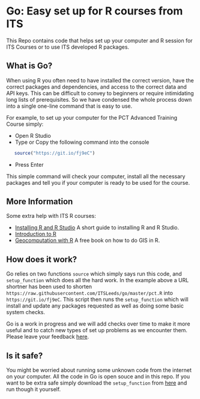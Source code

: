 Go: Easy set up for R courses from ITS
================

This Repo contains code that helps set up your computer and R session
for ITS Courses or to use ITS developed R packages.

## What is Go?

When using R you often need to have installed the correct version, have
the correct packages and dependencies, and access to the correct data
and API keys. This can be difficult to convey to beginners or require
intimidating long lists of prerequisites. So we have condensed the whole
process down into a single one-line command that is easy to use.

For example, to set up your computer for the PCT Advanced Training
Course simply:

  - Open R Studio
  - Type or Copy the following command into the console

<!-- end list -->

``` r
   source("https://git.io/fj9eC")
```

  - Press Enter

This simple command will check your computer, install all the necessary
packages and tell you if your computer is ready to be used for the
course.

## More Information

Some extra help with ITS R courses:

  - [Installing R and R
    Studio](https://github.com/ITSLeeds/go/blob/master/docs/install.md)
    A short guide to installing R and R Studio.
  - [Introduction to R]()
  - [Geocomputation with R](https://geocompr.robinlovelace.net/) A free
    book on how to do GIS in R.

## How does it work?

Go relies on two functions `source` which simply says run this code, and
`setup_function` which does all the hard work. In the example above a
URL shortner has been used to shorten
`https://raw.githubusercontent.com/ITSLeeds/go/master/pct.R` into
`https://git.io/fj9eC`. This script then runs the `setup_function` which
will install and update any packages requested as well as doing some
basic system checks.

Go is a work in progress and we will add checks over time to make it
more useful and to catch new types of set up problems as we encounter
them. Please leave your feedback
[here](https://github.com/ITSLeeds/go/issues).

## Is it safe?

You might be worried about running some unknown code from the internet
on your computer. All the code in Go is open souce and in this repo. If
you want to be extra safe simply download the `setup_function` from
[here](https://github.com/ITSLeeds/go/blob/master/code/setup_function.R)
and run though it yourself.
